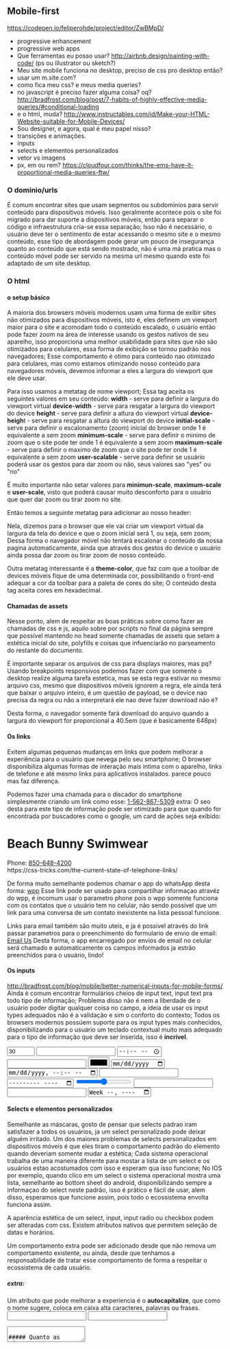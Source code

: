
## Mobile-first


https://codepen.io/feliperohde/project/editor/ZwBMpD/
- progressive enhancement
- progressive web apps
- Que ferramentas eu posso usar? http://airbnb.design/painting-with-code/ (ps ou illustrator ou sketch?)
- Meu site mobile funciona no desktop, preciso de css pro desktop então?
- usar um m.site.com?
- como fica meu css? e meus media queries?
- no javascript é preciso fazer alguma coisa? oq? http://bradfrost.com/blog/post/7-habits-of-highly-effective-media-queries/#conditional-loading
- e o html, muda? http://www.instructables.com/id/Make-your-HTML-Website-suitable-for-Mobile-Devices/
- Sou designer, e agora, qual é meu papel nisso?
- transições e animações.
- inputs
- selects e elementos personalizados
- vetor vs imagens
- px, em ou rem? https://cloudfour.com/thinks/the-ems-have-it-proportional-media-queries-ftw/

### O dominio/urls
É comum encontrar sites que usam segmentos ou subdomínios para servir conteúdo para dispositivos móveis. Isso geralmente acontece pois o site foi migrado para dar suporte a dispositivos móveis, então para separar o código e infraestrutura cria-se essa separação; Isso não é necessário, o usuário deve ter o sentimento de estar acessando o mesmo site e o mesmo conteúdo, esse tipo de abordagem pode gerar um pouco de insegurança quanto ao conteúdo que está sendo mostrado, não é uma má pratica mas o conteúdo móvel pode ser servido na mesma url mesmo quando este foi adaptado de um site desktop.

### O html


#### o setup básico
A maioria dos browsers móveis modernos usam uma forma de exibir sites não otimizados para dispositivos móveis, isto é, eles definem um viewport maior para o site e acomodam todo o conteúdo escalado, o usuário então pode fazer zoom na área de interesse usando os gestos nativos de seu aparelho, isso proporciona uma melhor usabilidade para sites que não são otimizados para celulares, essa forma de exibição se tornou padrão nos navegadores; Esse comportamento é otimo para conteúdo nao otimizado para celulares, mas como estamos otimizando nosso conteúdo para navegadores móveis, devemos informar a eles a largura do viewport que ele deve usar.

Para isso usamos a metatag de nome viewport; Essa tag aceita os seguintes valores em seu conteúdo:
**width** - serve para definir a largura do viewport virtual
**device-width** - serve para resgatar a largura do viewport do device
**height** - serve para definir a altura do viewport virtual
**device-heigh**t - serve para resgatar a altura do viewport do device
**initial-scale** - serve para definir o escalonamento (zoom) inicial do browser onde 1 é equivalente a sem zoom
**minimum-scale** - serve para definir o minimo de zoom que o site pode ter onde 1 é equivalente a sem zoom
**maximum-scale** - serve para definir o maximo de zoom que o site pode ter onde 1 é equivalente a sem zoom
**user-scalable** - serve para definir se usuário poderá usar os gestos para dar zoom ou não, seus valores sao "yes" ou "no"

É muito importante não setar valores para **minimun-scale**, **maximum-scale** e **user-scale**, visto que poderá causar muito desconforto para o usuário que quer dar zoom ou tirar zoom no site.

Então temos a seguinte metatag para adicionar ao nosso header:
<meta name="viewport" content="width=device-width, initial-scale=1" />

Nela, dizemos para o browser que ele vai criar um viewport virtual da largura da tela do device e que o zoom inicial será 1, ou seja, sem zoom; Dessa forma o navegador móvel não tentará escalonar o conteúdo da nossa pagina automaticamente, ainda que através dos gestos do device o usuário ainda possa dar zoom ou tirar zoom de nosso conteúdo.

Outra metatag interessante é a **theme-color**, que faz com que a toolbar de devices móveis fique de uma determinada cor, possibilitando o front-end adequar a cor da toolbar para a paleta de cores do site; O conteúdo desta tag aceita cores em hexadecimal.

<!-- Chrome, Firefox OS and Opera -->
<meta name="theme-color" content="#4285f4">
<!-- Windows Phone -->
<meta name="msapplication-navbutton-color" content="#4285f4">
<!-- iOS Safari -->
<meta name="apple-mobile-web-app-status-bar-style" content="#4285f4">

#### Chamadas de assets
Nesse ponto, alem de respeitar as boas práticas sobre como fazer as chamadas de css e js, aquilo sobre por scripts no final da página sempre que possível mantendo no head somente chamadas de assets que setam a estética inicial do site, polyfills e coisas que infuenciarão no parseamento do restante do documento.

É importante separar os arquivos de css para displays maiores, mas pq? Usando breakpoints responsivos podemos fazer com que somente o desktop realize alguma tarefa estetica, mas se esta regra estivar no mesmo arquivo css, mesmo que dispositivos móveis ignorem a regra, ele ainda terá que baixar o arquivo inteiro, é um questão de payload, se o device nao precisa da regra ou não a interpretará ele nao deve fazer download não é?

<link rel="stylesheet" type="text/css" href="style.css" media="screen, handheld" />
<link rel="stylesheet" type="text/css" href="enhanced.css" media="screen  and (min-width: 40.5em)" />

Desta forma, o navegador somente fará download do arquivo quando a largura do viewport for proporcional a 40.5em (que é basicamente 648px)

#### Os links
Exitem algumas pequenas mudanças em links que podem melhorar a experiência para o usuário que nevega pelo seu smartphone; O browser disponibiliza algumas formas de interação mais intima com o aparelho, links de telefone e até mesmo links para aplicativos instalados. parece pouco mas faz diferença.

Podemos fazer uma chamada para o discador do smartphone simplesmente criando um link como esse:
<a href="tel:1-562-867-5309">1-562-867-5309</a>
extra: O seo desta para este tipo de informação pode ser otimizado para que quando for encontrada por buscadores como o google, um card de ações seja exibido:

<div itemscope itemtype="http://schema.org/LocalBusiness">
    <h1 itemprop="name">Beach Bunny Swimwear</h1>
    Phone:
      <span itemprop="telephone">
        <a href="tel:+18506484200">
           850-648-4200
        </a>
      </span>
  </div>
https://css-tricks.com/the-current-state-of-telephone-links/

De forma muito semelhante podemos chamar o app do whatsApp desta forma:
<a href="whatsapp://send?text=Hello World!&phone=+9198********1">wpp</a>
Esse link pode ser usado para compartilhar informaçao atravéz do wpp, é incomum usar o parametro phone pois o wpp somente funciona com os contatos que o usuário tem no celular, não sendo possível que um link para uma conversa de um contato inexistente na lista pessoal funcione.

Links para email também são muito uteis, e ja é possivel através do link passar parametros para o preenchimento do formulario de envio de email:
 <a href="mailto:someone@yoursite.com?cc=someoneelse@theirsite.com, another@thatsite.com, me@mysite.com&bcc=lastperson@theirsite.com&subject=Big%20News&body=Body-goes-here">Email Us</a>
 Desta forma, o app encarregado por envios de email no celular será chamado e automaticamente os campos informados ja estrão preenchidos para o usuário, lindo!

#### Os inputs
http://bradfrost.com/blog/mobile/better-numerical-inputs-for-mobile-forms/
Ainda é comum encontrar formulários cheios de input text, input text pra todo tipo de informação; Problema disso não é nem a liberdade de o usuário poder digitar qualquer coisa no campo, a ideia de usar os input types adequados não é a validação e sim o conforto do contexto; Todos os browsers modernos possúem suporte para os input types mais conhecidos, disponibilizando para o usuário um teclado contextual muito mais adequado para o tipo de informação que deve ser inserida, isso é **incrível**.

  <!--   html inputs -->
  <input type="number" min="0" max="100" step="10" value="30" pattern="[0-9]*" />
  <input type="number" />
  <input type="time"/>
  <input type="url"/>
  <input type="color"/>
  <input type="date"/>
  <input type="datetime-local"/>
  <input type="email"/>
  <input type="month"/>
  <input type="range" min="0" max="10" />
  <input type="search"/>
  <input type="tel"/>
  <input type="week"/>

#### Selects e elementos personalizados
Semelhante as máscaras, gosto de pensar que selects padrao iram satisfazer a todos os usuários, ja um select personalizado pode deixar alguém irritado.
Um dos maiores problemas de selects personalizados em dispositivos móveis é que eles tiram o comportamento padrão do elemento quando deveriam somente mudar a estética; Cada sistema operacional trabalha de uma maneira diferente para mostar a lista de um select e os usuários estao acostumados com isso e esperam qua isso funcione; No IOS por exemplo, quando clico em um select o sistema operacional mostra uma lista, semelhante ao bottom sheet do android, disponibilizando sempre a informaçao do select neste padrão, isso é prático e fácil de usar, alem disso, esperamos que funcione assim, pois todo o ecossistema envolta funciona assim.

A aparência estética de um select, input, input radio ou checkbox podem ser alteradas com css. Existem atributos nativos que permitem seleção de datas e horários.

Um comportamento extra pode ser adicionado desde que não remova um comportamento existente, ou ainda, desde que tenhamos a responsabilidade de tratar esse comportamento de forma a respeitar o ecossistema de cada usuário.

##### extra:
Um atributo que pode melhorar a experiencia é o **autocapitalize**, que como o nome sugere, coloca em caixa alta caracteres, palavras ou frases.
 <input type="text" id="name" autocapitalize="words">
 <input type="text" id="initials" autocapitalize="characters">
 <textarea id="todolist" autocapitalize="sentences">

##### Quanto as máscaras?
Gosto de pensar que um input sem máscara nunca irá prejudicar ninguém enquanto que um input mascarado sem dúvida deixará uma parte dos usuários desconfortável e por vezes os impossibilitará de inserir a informação, fazendo-os desistirem do preenchimento.
Máscaras tem a função de instruir o usuário sobre a forma de preenchimento do input e também formatar a informação que está sendo inserida; Problema é que o usuário não sabe se tem que inserir a informaçao de acordo com o placeholder da máscara ou se ela o fará automaticamente; Alguns usuários gostam de digitar a pontuaçao e a máscara remove, tornando o compartamento confuso pois não se sabe se algo deu errado;

O usuário não deve precisar aprender a usar um input, ele só precisa poder digitar.

Existem muitos plugins de mascaramento, além dos kbites a mais que será necessário que o usário baixe, esses plugins mudam muitos comportamentos nativos dos campos fazendo com que o usuário tenha que reaprender o funcionamento.

A instrução de como formatar um input devem estar no atributo placeholder e a formatação para melhor leitura pode ser feita depois que termina-se o preenchimento, no evento blur do input.

Inputs ja suportam o atributo pattern, que apesar de não atuar como máscara, dá suporte de validação para a informação inserida, impossibilitando a submissão de informações em desacordo.

### O Css
#### As medidas
A tipografia é parte essencial no design e também no desenvolvimento, seu principal atributo é o tamanho; Quando se lê um jornal ou revista o tamanho da fonte é fixo, se estiver pequeno posso traze-lo mais para perto ou mais para longe se estiver grande. Na web precisamos de um tamanho relativo, pois existem muitos tamanhos de tela.
Lembra-se de quanto acessava sites e mesmo aplicando zoom a fonte permanecia do mesmo tamanho? Hoje esse isso não acontece mais devido a evolução dos browsers.

Ainda há dificuldade em entender as medidas relativas para a tipografia na web, pensa-se as vezes que as medidas relativas são responsáveis por uma ***adaptaçao mágica*** de tamanhos de um device para outro, na verdade não é bem isso; Por exemplo, as vezes um titulo deve ter a proporção de 24px no celular e de 40px no desktop e espera-se que isso aconteça implemente por mudar a medida para uma medida proporcional, e acaba gerando decepção pois não é isso que acontece, pois, se no desktop foi previsto um titulo proporcionalmente maior, devo setar um tamanho maior para o desktop, uma medida relativa não fará a mágia, ao menos não toda a mágica.
Medidas relativas, tem muito mais haver com o padrão do browser e o zoom, por padrão, os navegadores tem a seguinte regra: 1em = 12pt = 16px = 100%, mas nada me impede de mudar isso e setar o font-size padrão do meu browser para 18px.

E isso é útil pois assim como posso trazer o jornal mais pra perto, na web posso aumentar o tamanho padrão; Dessa forma elementos com medidas relativas respeitarão a nova medida padrão do browser ao contrário de uma medida fixa em px.
no exemplo abaixo, temos dois titulos com o mesmo tamanho, mas o que acontece se mudarmos o tamanho padrão do browser? no exemplo fazemos isso setado o font-size no html e no body.

<p data-height="265" data-theme-id="0" data-slug-hash="gWRjXO" data-default-tab="css,result" data-user="feliperohde" data-embed-version="2" data-pen-title="some unit example" class="codepen">See the Pen <a href="https://codepen.io/feliperohde/pen/gWRjXO/">some unit example</a> by Felipe Rohde (<a href="http://codepen.io/feliperohde">@feliperohde</a>) on <a href="http://codepen.io">CodePen</a>.</p>
<script async src="https://production-assets.codepen.io/assets/embed/ei.js"></script>

Esse tipo de medida é muito mais comum de se aplicar para a tipografia, mas é recomendável também que margens, paddings e bordas também respeitem a medida relativa.

#### Pare de usar breakpoints para padrões de tela
A cada dia surgem novos dispositivos com novos tamanhos e padrões de tela, em algum ponto se tornará insustentável suportar breakpoints para toda essa gama de telas, hoje são os celulares e tables, amanhã talvez as tvs ou os relógios de pulso, então qual a solução para ajustar o conteúdo?

Os breakpoints devem ser usados para o conteúdo e não para as telas, ficou confuso? calma, os breakpoints ainda são para uma medida especifica, mas o ponto é que devemos ter como base o nosso conteúdo, deve-se criar uma ponto de interrupção somente quando e se o conteúdo exigir; O conteúdo deve ser nosso guia para criar os breakpoints, por exemplo, se a exibiçao e diagramação do conteúdo ainda esta funcionando bem no tablet, por que eu deveria criar um breakpoint para os tablets?

####Use medidas relativas para os media queries
Quando estamos desenvolvendo pensando em mobile-first, a principal coisa que se deve ter em mente é que as media queries devem ser sempre pensadas para resoluções **a partir de** e não **abaixo de**, mas por que?
Se estamos desenvolvendo para o celular, façamos o código para o celular, não há motivo para criar um breakpoint para o celular sendo que ele é o principal dispositivo para o qual estamos desenvolvendo, façamos então todas as regras de estética do celular serem as regras padrão, que ficarão fora de qualquer breakpoint; Logo quando o diagramação ou conteúdo não for mais bem apresentada conforme acessamos o conteúdo em telas maiores, mapeamos isso e então vejamos a partir de qual ponto precisaremos reaver nossas regras ou incrementa-las.

exemplo codepen here

Assim como as medidas de fontes, as medidas de para media queries devem ser relativas, visto que o usuário pode querer dar zoom no conteúdo, um conteúdo com zoom pode ser adaptado e ter uma visualização ainda melhor...
Um media querie com unidades fixas ignora o zoom visto que uma pagina com zoom ainda continua tendo a mesma quantidade de pixeis; Por que isso é importante? Pense que o usuário esta dando zoom em determinado artigo, isso o fará perder acesso a sidebar por exemplo ou ainda criar aquela barra de rolagem horizontal que as vezes é muito desconfortável, se minha media querie for relativa ao conteúdo que cabe na pagina, quando adicionar ou remover zoom os mediqueries farão o trabalho de ajustar o conteúdo.

#### Os icones
![enter image description here](http://blog.froont.com/content/images/2014/11/09_Vectors-vs-Images-1.gif)
Logo quando começamos a adaptar conteúdo para diversos tipos de tela, era muito comum usar um sprite@2x, por exemplo, para dar suporte a telas retina, mas não temos controle sobre as telas que surgirão, isso tem evoluido muito rápido, e ao menos para icones e assets que estarão sempre no nosso site, precisamos de um jeito mais consistente para exibir imagens.

O svg é uma delas, e ele tem suporte básico a partir do IE9+, sua renderização é proporcional e não interpolada como das imagens, portando não é necessário um novo svg para exibir a mesma imagem em uma tela com densidade maior ou  se simplesmente queremos exibir uma imagem maior.

exemplo codepen here

Os arquivos de fonte são outra forma, e para ícones é o preferido no desenvolvimento, ferramentas como **icomoon** e  **fontawesome** cairam no gosto tanto de designers quanto dos desenvolvedores.

exemplo codepen here

####  Os fontfaces
Já entrou em um site que aparentemente estava vazio, quando de repente, todo o conteúdo aparece; Muitas vezes isso acontece pois o conteúdo que está ali esta usando uma fonte que não é nativa.

Não há problemas em carregar uma fonte para o site, desde que nao seja uma dúzia, mas existe problema em não dar fallback para elementos que ussam essa nova fonte; A propriedade **font-family** do css permite que inúmeras familhas de fontes seja atribuida a ela, fazendo com que, da direita pra a esquerda o browser tente encontrar a fonte para exibir o conteúdo. Logo um elemento com font-face, principalmente se for um elemento que exibe um conteúdo, um artigo por ex, deve ter uma font-family de fallback, para que seja usada enquanto o browser baixa a nova fonte ou mesmo se o browser nao conseguir baixar a fonte ou nao encontra-la.

font-family: "My awesome font", "Times New Roman", Georgia, Serif;

Entendemos que é meio estranho o conteúdo carregar com uma fonte e depois mudar, mas ainda é melhor do que não conseguir ler nada. Dessa forma ainda é possível repensar font-faces para conteúdo. Ainda, é possível testar através de javascript se o browser conseguiu fazer download da font ou esta em processo e então talvez avisar nosso querido usuário alguma forma.

document.fonts.onloadingdone
document.fonts.ready.then

as transiçoes e animaçoes

#### Menus e elementos com posicionamento fixo

Celulares tem um tamanho de tela limitado, e é comum usar um navigation drawer, hamburger menu, header fixo ou call to action fixos para facilitar o acesso a alguns links e aprimorar a navegação, mas não faça tudo de uma vez, por favor, pois o usuário só vai guardar uma referência de onde estão os links importantes.

A guideline material design possui boas referências para isso, disponibilizando navigation drawer, bottom navigation, floating button e menus contextuais, cada um instiga o usuário para uma ações e comportamentos diferentes.

Na web é comum usar a navigation drawer para exibir uma lista de links internos uteis, como acesso aos principais pontos do site (about, trabalhos, contato) assim como links relacionados ao perfil logado (deslogar, alterar foto)



#### Sliders e carouseis
Dois componentes que podemos dizer que todo site tem, exibem desde listas de imagens a lista de produtos; Mas como usa-lo bem e qual a melhor forma de escrever o código pra isso?

Navegadores móveis não exibem a barra de rolagem, ela só é exibida enquanto o evento scroll esta acontecendo.

Setas são comumente usadas para informar o usuário que existem mais pra se ver, mas esse não é o unico jeito de fazer o usuário perceber a existencia de uma lista escondida em um slider; Um jeito também muito comum de fazer isso é mostrar parte do conteúdo escondido, incentivando o usuário a usar o scroll para verificar o conteúdo, claro que existe aplicaçao para os dois e temos que escolher o melhor jeito de fazer com que o usuário entendar a existencia de conteúdo extra.

Também depende de layout e diagramaçao, um hero slider por examplo é muito melhor apresentado quando ocupa toda a largura da tela, entao nesta caso, o uso das setas vem a calhar; Já em uma listagem de produtos ou produtos relacionados a exibiçao parcial do proximo item se torna mais interessante e deixa a interface mais limpa para o que é importante, o produto; Pode-se ainda instruir o usuário da existencia de conteúdo extra utilizando uma animaçao que exemplifique o comportamento.

####  Imagens
http://www.responsivebreakpoints.com/

##### Carregar a imagem certa
Um dos fatores cruciais em um site é o tempo de carregamento e as imagens tem muita responsabilidade neste ponto, portanto, é importante disponibilizar a imagem certa.

Durante muito tempo isso foi um trabalho árduo, felizmente a web evolui rapido e hoje temos o atributo **srcset** nas imagens, esse atributo permite que coloquemos um pouquinho de regra para que o navegador escolha a url de onde baixar o arquivo.

o jeito mais simples de uso é esse:
<iframe width='100%' height='265' scrolling='no' title='responsive image request example simple' src='//codepen.io/feliperohde/embed/VbWqYw/?height=265&theme-id=0&default-tab=html,result&embed-version=2' frameborder='no' allowtransparency='true' allowfullscreen='true' style='width: 100%;'>See the Pen <a href='https://codepen.io/feliperohde/pen/VbWqYw/'>responsive image request example simple</a> by Felipe Rohde (<a href='http://codepen.io/feliperohde'>@feliperohde</a>) on <a href='http://codepen.io'>CodePen</a>.
</iframe>

Basicamente mantemos o atributo src como fallback e adiconamos duas urls no atributo srcset separadas por virgula, note que ao final de cada url existe um modifiador **1x** ou **2x** separado com um espaço da url; Isso diz ao browser que a url descrita com o modificador 1x deve ser usada quando a densidade de pixels for 1, e a 2x quando for 2 no caso de dispositivos retina.

Mas podemos ir muito mais alem, fazendo srcsets mais elaborados em conjunto com o atributo **sizes**. Esse atributo esta diretamente ligado com o css, e nos permite fazer mediaqueries para nossos sources, veja:

sizes="(min-width: 400px) 80vw, 100vw"

com isso estamos informando ao browser que em resoluçoes acima de 400px a imagem ocupará 80% do viewport, caso contrário ela ocupará 100% do viewport. Vale lembrar que isso não dita regra estética, somente para escolha de source.

<iframe width="100%" height='265' scrolling='no' title='responsive image request example medium' src='//codepen.io/feliperohde/embed/RVgEpR/?height=178&theme-id=0&default-tab=html,result&embed-version=2' frameborder='no' allowtransparency='true' allowfullscreen='true' style='width: 100%;'>See the Pen <a href='https://codepen.io/feliperohde/pen/RVgEpR/'>responsive image request example medium</a> by Felipe Rohde (<a href='http://codepen.io/feliperohde'>@feliperohde</a>) on <a href='http://codepen.io'>CodePen</a>.
</iframe>

Então, suponhamos que a tela do navegador tenha 320px de largura e que a densidade de pixels seja 1, qual das duas imagens o navegador escolherá para exibir? vamos fazer as contas.

nosso media querie informa ao browser que acima de 400px de largura a imagem ocupará 80% do viewport, mas estamos abaixo entao o browser sabe que a imagem deverá ocupar 100% do viewport, vejamos

nossa formula: largura da imagem / (fator * (largura do device * densidade de pixels))

375 / (1*(320 * 1)) = *1.171875*  - **(375 dividido por 100% de 320 é igual a)**
1500 / (1*(320 * 1)) = *4.6875* - **(1500 dividido por 100% de 320 é igual a)**

1.17 está mais proximo de 1 (que é a nossa densidade de pixels) entao  para dispositivos com largura de 320px que acessao esta imagem, o navegador fará o download da primeira imagem

e se for uma tela retina? vamos fazer as contas novamente.

375 / (1*(320 * 2)) = 0.5859375 **(375 dividido por 100% de 640 é igual a)**
1500 / (1*(320 * 2)) = 2.34375 **(1500 dividido por 100% de 640 é igual a)**

2.34 esta mais proximo de 2 do que 0.58 entao neste caso o browser fará download da segunda imagem.

mas e se o navegador tirver mais que 400px de largura? dissemos a ele que neste caso as imagem ocupariam 80% do viewport, vamos conferir os calculos para ver qual imagem o browser vai escolher para baixar. vamos imaginar que a largura agora é 900px e que a densidade de pixels é 1.

375 / (.8*(900 * 1)) = 0.5208333333333334 **(375 dividido por 80% de 900 é igual a)**
1500 / (.8*(900 * 1)) = 2.0833333333333335 **(1500 dividido por 80% de 900 é igual a)**

neste caso 0.5 esta mais proximo da nossa densidade de pixel do que 2.08 e o browser fará download da imagem 1; Portanto para uma resoluçao de 900px de largura com densidade de 1px uma imagem de qualidade inferior será exibida, vamos corrigir isso incrementando nosso srcset. Adicionamos uma src para uma imagem com 900px de largura e informamos para o srcset que ela tem 900px de largura usando 900w no final. isso deve resolver o problema.

<iframe width="100%" height='265' scrolling='no' title='responsive image request example medium' src='//codepen.io/feliperohde/embed/Njgeez/?height=265&theme-id=0&default-tab=html,result&embed-version=2' frameborder='no' allowtransparency='true' allowfullscreen='true' style='width: 100%;'>See the Pen <a href='https://codepen.io/feliperohde/pen/Njgeez/'>responsive image request example medium</a> by Felipe Rohde (<a href='http://codepen.io/feliperohde'>@feliperohde</a>) on <a href='http://codepen.io'>CodePen</a>.
</iframe>

mas note que agora em um navegador com largura superior a 375px e 1 de densidade o navegador baixa a imagem com 900px de largura, mas por que? definimos que o fator será de 80% apenas acima de 400px

900 / (1*(376 * 1)) = 2.393617021276596
375 / (1*(376 * 1)) = 0.9973404255319149

900 / (.8*(376 * 1)) = 2.9920212765957444
375 / (.8*(376 * 1)) = 1.2466755319148937

acontece que o navegador nunca fará upscaling caso haja disponível uma imagem maior para ser exibida e esse pode ser um complicador, veja:

<iframe width="100%" height='265' scrolling='no' title='responsive image request example medium' src='//codepen.io/feliperohde/embed/XRgOJJ/?height=265&theme-id=0&default-tab=html,result&embed-version=2' frameborder='no' allowtransparency='true' allowfullscreen='true' style='width: 100%;'>See the Pen <a href='https://codepen.io/feliperohde/pen/XRgOJJ/'>responsive image request example medium</a> by Felipe Rohde (<a href='http://codepen.io/feliperohde'>@feliperohde</a>) on <a href='http://codepen.io'>CodePen</a>.
</iframe>

O que confunde muito aqui é que devido a forte ligaçao com css, somos de certa forma forçados a pensar que o valor do atributo sizes, definirá a largura estética da imagem quando na verdade ela somente dará uma base de calculo para o navegador escolher uma imagem, nada impede de informar ao navegador para que baixe uma imagem com fator de 80% e exibi-la no front com 100% de largura, no entando é recomendável respeitar a proporção informada visto que esse é o motivo dela existir.

Tem um jeito mais fácil de aplicar isso? sim, veja bem, é muito mais fácil setar somete o srcset para intervalos de imagens e tambem disponibilizar uma versão em 2x, veja:

<iframe width="100%" height='265' scrolling='no' title='responsive image request example complex' src='//codepen.io/feliperohde/embed/BRZGEL/?height=265&theme-id=0&default-tab=html,result&embed-version=2' frameborder='no' allowtransparency='true' allowfullscreen='true' style='width: 100%;'>See the Pen <a href='https://codepen.io/feliperohde/pen/BRZGEL/'>responsive image request example complex</a> by Felipe Rohde (<a href='http://codepen.io/feliperohde'>@feliperohde</a>) on <a href='http://codepen.io'>CodePen</a>.
</iframe>

Também existem ferramentas para facilitar esse trabalho, uma delas é:
http://www.responsivebreakpoints.com/


#### Exibição progressiva
No post anterior falamos da importância de exibir o conteúdo progressivamente, ou seja, ir exibindo as coisas conforme os breakpont sao satisfeitos, é aqui que o javascript entra em cena. Suponhamos que em nosso layout de tablet algo a mais deve ser exibido, ao invéz então de ja ter esse conteúdo carregado mas com display none, faremos melhor, veja:

<iframe width="100%" height='265' scrolling='no' title='dWRaNR' src='//codepen.io/feliperohde/embed/dWRaNR/?height=265&theme-id=0&default-tab=css,result&embed-version=2' frameborder='no' allowtransparency='true' allowfullscreen='true' style='width: 100%;'>See the Pen <a href='https://codepen.io/feliperohde/pen/dWRaNR/'>dWRaNR</a> by Felipe Rohde (<a href='http://codepen.io/feliperohde'>@feliperohde</a>) on <a href='http://codepen.io'>CodePen</a>.
</iframe>
